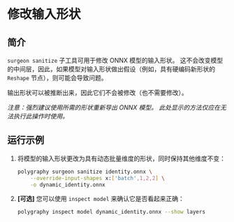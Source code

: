 # 修改输入形状

## 简介

`surgeon sanitize` 子工具可用于修改 ONNX 模型的输入形状。
这不会改变模型的中间层，因此，如果模型对输入形状做出假设（例如，具有硬编码新形状的 `Reshape` 节点），则可能会导致问题。

输出形状可以被推断出来，因此它们不会被修改（也不需要修改）。

*注意：强烈建议使用所需的形状重新导出 ONNX 模型。*
    *此处显示的方法仅应在无法执行此操作时使用。*

## 运行示例

1.  将模型的输入形状更改为具有动态批量维度的形状，同时保持其他维度不变：

    ```bash
    polygraphy surgeon sanitize identity.onnx \
        --override-input-shapes x:['batch',1,2,2] \
        -o dynamic_identity.onnx
    ```

2.  **[可选]** 您可以使用 `inspect model` 来确认它是否看起来正确：

    ```bash
    polygraphy inspect model dynamic_identity.onnx --show layers
    ```
